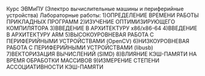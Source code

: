 Курс ЭВМиПУ (Электро вычислительные машины и периферийные устройства)
Лабораторные работы:
1)ОПРЕДЕЛЕНИЕ ВРЕМЕНИ РАБОТЫ ПРИКЛАДНЫХ ПРОГРАММ
2)ИЗУЧЕНИЕ ОПТИМИЗИРУЮЩЕГО КОМПИЛЯТОРА
3)ВВЕДЕНИЕ В АРХИТЕКТУРУ x86/x86-64
4)ВВЕДЕНИЕ В АРХИТЕКТУРУ ARM
5)ВЫСОКОУРОВНЕВАЯ РАБОТА С ПЕРИФЕРИЙНЫМИ УСТРОЙСТВАМИ (OpenCV)
6)НИЗКОУРОВНЕВАЯ РАБОТА С ПЕРИФЕРИЙНЫМИ УСТРОЙСТВАМИ (libusb)
7)ВЕКТОРИЗАЦИЯ ВЫЧИСЛЕНИЙ (SIMD)
8)ВЛИЯНИЕ КЭШ-ПАМЯТИ НА ВРЕМЯ ОБРАБОТКИ МАССИВОВ
9)ИЗМЕРЕНИЕ СТЕПЕНИ АССОЦИАТИВНОСТИ КЭШ-ПАМЯТИ
